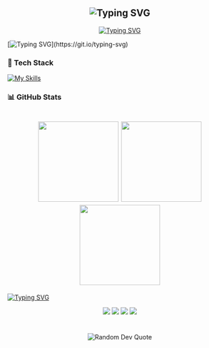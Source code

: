 <div align="center">
<h2 href="https://git.io/typing-svg"><img src="https://readme-typing-svg.demolab.com?font=Fira+Code&duration=1000&pause=999999&color=4DADD&center=true&width=435&lines=EMMANUEL+CY+COYOCA" alt="Typing SVG" /></h2>
  <a href="https://git.io/typing-svg"><img src="https://readme-typing-svg.demolab.com?font=Fira+Code&pause=1000&color=4DADD&center=true&width=435&lines=Full+Stack+App+Developer;IT;Open+Source+Contributor;3%2B+years+of+coding+experience;Always+Eager+to+Learn" alt="Typing SVG" /></a> 
  
</div>


[![Typing SVG](https://readme-typing-svg.demolab.com?font=Fira+Code&size=20&duration=1500&pause=1500&center=true&multiline=true&repeat=false&width=1200&height=60&lines=Hey+there!+I'm+a+backend+developer+who+tolerates+frontend+(but+only+when+absolutely+necessary).;I+enjoy+optimizing+everything%E2%80%94code%2C+PC+performance%2C+even+my+power+bill.)](https://git.io/typing-svg)


### 🔧 Tech Stack

[![My Skills](https://skillicons.dev/icons?i=js,php,java,cs,python,nodejs,c,dart,bash,git,mysql,firebase,docker,supabase,linux,arduino&theme=dark)](https://skillicons.dev)


### 📊 GitHub Stats

<h1><div align="center">
  <img height="180em" src="https://github-readme-stats.vercel.app/api?username=emmanuelcy&show_icons=true&theme=tokyonight&include_all_commits=true&count_private=true"/>
  <img height="180em" src="https://github-readme-stats.vercel.app/api/top-langs/?username=emmanuelcy&layout=compact&langs_count=7&theme=tokyonight"/>
</div>
<div align="center">
  <img height="180em" src="https://github-readme-streak-stats.herokuapp.com/?user=emmanuelcy&theme=tokyonight"/>
</div>
</h1>

<!-- ### 🏆 GitHub Trophies

<div align="center">
  <img src="https://github-profile-trophy.vercel.app/?username=emmanuelcy&theme=tokyonight"/>
</div> -->

[![Typing SVG](https://readme-typing-svg.demolab.com?font=Fira+Code&size=16&duration=1000&pause=1500&color=4DADD8&center=true&width=800&lines=Backend+dev+who+tolerates+frontend%E2%80%A6+barely;Undervolts+CPUs%2C+overthinks+everything+else.;Spends+hours+optimizing+code%2C+ignores+messy+desk;SSD+lifespan%3A+protected.+Sanity%3A+questionable;Hosting+websites+on+a+spare+laptop+because+why+not%3F;Built+a+space+platform+in+Factorio%2C+still+struggling+with+CSS;Silence+is+golden%E2%80%A6+unless+it%E2%80%99s+my+PSU+failing+again;Making+websites%2C+fixing+servers%2C+and+launching+spaceships+(in+Factorio);Stuck+between+%E2%80%9Cjust+one+more+feature%E2%80%9D+and+%E2%80%9Cwhy+doesn%E2%80%99t+this+work%3F;+Debugging%3A+10%25+finding+the+bug%2C+90%25+questioning+my+life+choices;ast+NVMe%2C+slow+iGPU%2C+and+an+even+slower+loading+screen+for+my+brain;Speech+blocks%3F+Yes.+Code+blocks%3F+Also+yes)](https://git.io/typing-svg)


<p align="center">
  <a href="mailto:cycoyoca@gmail.com"><img src="https://img.shields.io/badge/-Email-D14836?style=flat&logo=gmail&logoColor=white"/></a>
  <a href="https://fb.com/emcycoyoca"><img src="https://img.shields.io/badge/-Facebook-1877F2?style=flat&logo=facebook&logoColor=white"/></a>
  <a href="https://instagram.com/monstercatryo"><img src="https://img.shields.io/badge/-Instagram-E4405F?style=flat&logo=instagram&logoColor=white"/></a>
  <a href="https://discord.gg/7ycvr8xtvx"><img src="https://img.shields.io/badge/-Discord-7289DA?style=flat&logo=discord&logoColor=white"/></a>
</p>

  <h1></h1>
<div align="center">
  <!-- Random Dev Quote -->
<img src="https://quotes-github-readme.vercel.app/api?type=horizontal&theme=dark" alt="Random Dev Quote"/>
</div>